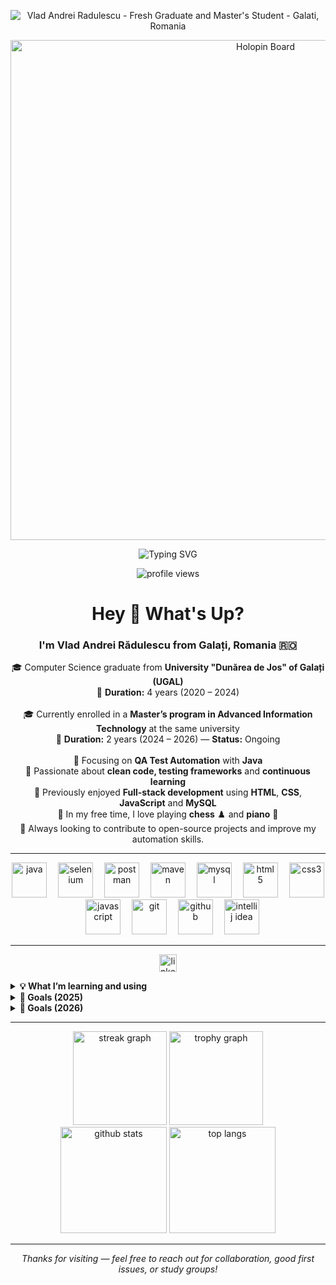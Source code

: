 <!-- 🌟 Personal Banner (safe) -->
<p align="center">
  <img
    src="https://capsule-render.vercel.app/api?type=waving&color=gradient&height=190&section=header&text=Vlad%20Andrei%20Radulescu&fontSize=40&fontAlignY=35&desc=Fresh%20Graduate%20and%20Master%27s%20Student%20-%20Galati%2C%20Romania&descAlignY=58&descAlign=50"
    alt="Vlad Andrei Radulescu - Fresh Graduate and Master's Student - Galati, Romania"
  />

</p> 
<p align="center">
  <img src="https://holopin.me/vladandrei25?v=2" alt="Holopin Board" width="800" />
</p> 
<!-- 🔤 Animated typing line -->
<p align="center">
  <img src="https://readme-typing-svg.demolab.com?font=Fira+Code&size=22&pause=1200&center=true&vCenter=true&width=820&lines=QA+Automation+with+Java;Clean+Code+%7C+Testing+Frameworks+%7C+Continuous+Learning;Full-stack+basics%3A+HTML+%2F+CSS+%2F+JavaScript+%2F+MySQL;Open+to+good+first+issues+%26+collaboration"
       alt="Typing SVG" />
</p>

<!-- 👁️ Profile views -->
<p align="center">
  <img src="https://komarev.com/ghpvc/?username=VladAndrei25&style=for-the-badge&label=PROFILE+VIEWS" alt="profile views"/>
</p>

<h1 align="center">Hey 👋 What's Up?</h1>

<h3 align="center">I'm Vlad Andrei Rădulescu from Galați, Romania 🇷🇴</h3>

<p align="center">
🎓 Computer Science graduate from <b>University "Dunărea de Jos" of Galați (UGAL)</b> <br>
📆 <b>Duration:</b> 4 years (2020 – 2024)<br><br>
🎓 Currently enrolled in a <b>Master’s program in Advanced Information Technology</b> at the same university<br>
📆 <b>Duration:</b> 2 years (2024 – 2026) — <b>Status:</b> Ongoing<br><br>
💼 Focusing on <b>QA Test Automation</b> with <b>Java</b><br>
🧠 Passionate about <b>clean code, testing frameworks</b> and <b>continuous learning</b><br>
🧩 Previously enjoyed <b>Full-stack development</b> using <b>HTML</b>, <b>CSS</b>, <b>JavaScript</b> and <b>MySQL</b><br>
🎹 In my free time, I love playing <b>chess</b> ♟️ and <b>piano</b> 🎵<br>
🚀 Always looking to contribute to open-source projects and improve my automation skills.
</p>

---

<!-- 🧰 Tech Stack (kept relevant only) -->
<div align="center">
  <img src="https://skillicons.dev/icons?i=java" height="56" alt="java" />
  <img width="10" />
  <img src="https://skillicons.dev/icons?i=selenium" height="56" alt="selenium" />
  <img width="10" />
  <img src="https://skillicons.dev/icons?i=postman" height="56" alt="postman" />
  <img width="10" />
  <img src="https://skillicons.dev/icons?i=maven" height="56" alt="maven" />
  <img width="10" />
  <img src="https://skillicons.dev/icons?i=mysql" height="56" alt="mysql" />
  <img width="10" />
  <img src="https://skillicons.dev/icons?i=html" height="56" alt="html5" />
  <img width="10" />
  <img src="https://skillicons.dev/icons?i=css" height="56" alt="css3" />
  <img width="10" />
  <img src="https://skillicons.dev/icons?i=javascript" height="56" alt="javascript" />
  <img width="10" />
  <img src="https://skillicons.dev/icons?i=git" height="56" alt="git" />
  <img width="10" />
  <img src="https://skillicons.dev/icons?i=github" height="56" alt="github" />
  <img width="10" />
  <img src="https://skillicons.dev/icons?i=idea" height="56" alt="intellij idea" />
</div>

---

<!-- 🔗 Social -->
<p align="center">
  <a href="https://www.linkedin.com/in/vlad-andrei-radulescu-515a74383/" target="_blank">
    <img src="https://img.shields.io/static/v1?message=Connect%20on%20LinkedIn&logo=linkedin&label=&color=0077B5&logoColor=white&style=for-the-badge" height="28" alt="linkedin"/>
  </a>
</p>

<!-- 📂 Extra sections (collapsible) -->
<details>
  <summary><b>💡 What I’m learning and using</b></summary>
  <br>
  • Unit and integration testing with <b>JUnit</b> and <b>TestNG</b><br>
  • UI automation with <b>Selenium WebDriver</b><br>
  • API testing with <b>Postman</b> and <b>REST Assured</b><br>
  • Build tooling with <b>Maven</b>; basic CI with <b>GitHub Actions</b><br>
  • SQL querying and schema basics with <b>MySQL</b>
</details>

<details>
  <summary><b>🎯 Goals (2025)</b></summary>
  <br>
  • Contribute to <b>3+ good first issues</b> in testing-related repositories<br>
  • Build a small <b>Java test automation framework</b> (page objects, reporting)<br>
  • Practice <b>API automation</b> and add test coverage examples<br>
  • Share notes and learning snippets in README docs
</details>

<details>
  <summary><b>🚀 Goals (2026)</b></summary>
  <br>
  • Contribute to <b>10+ good first issues</b> and <b>10+ general issues</b> across open-source projects<br>
  • Launch/maintain <b>10+ mini projects</b> (automation demos, utilities, learning examples)<br>
  • Evolve my Java test framework into a <b>reusable toolkit</b> (reporting, CI templates, test data, parallel runs)<br>
  • Add <b>advanced API automation</b> (contract tests, negative cases, schema validation)<br>
  • Publish <b>how-to notes</b> and short guides (setup, debugging, CI) to help other beginners
</details>

---

<!-- 📈 Stats -->
<div align="center">
  <img src="https://streak-stats.demolab.com?user=VladAndrei25&locale=en&mode=daily&theme=dracula&hide_border=false&border_radius=5" height="150" alt="streak graph" />
  <img src="https://github-profile-trophy.vercel.app?username=VladAndrei25&theme=dracula&row=1&margin-w=8&margin-h=8" height="150" alt="trophy graph" />
</div>

<!-- (Optional) More stats -->
<div align="center">
  <img src="https://github-readme-stats.vercel.app/api?username=VladAndrei25&show_icons=true&theme=dracula&hide_border=false" height="170" alt="github stats" />
  <img src="https://github-readme-stats.vercel.app/api/top-langs/?username=VladAndrei25&layout=compact&theme=dracula&hide_border=false" height="170" alt="top langs" />
</div>

---


<!-- ✅ Friendly footer -->
<p align="center">
  <i>Thanks for visiting — feel free to reach out for collaboration, good first issues, or study groups!</i>
</p>
